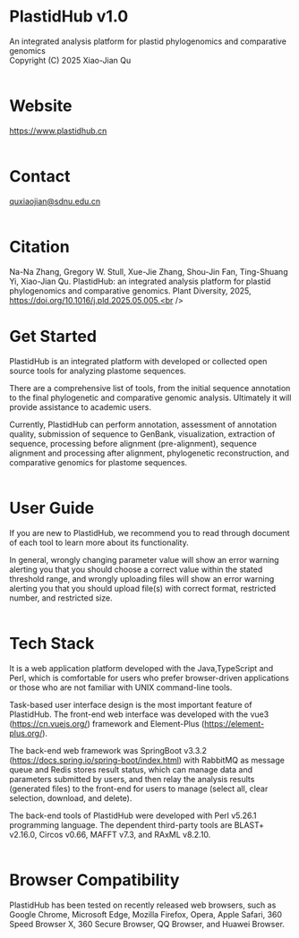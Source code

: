 # PlastidHub v1.0<br />
An integrated analysis platform for plastid phylogenomics and comparative genomics<br />
Copyright (C) 2025 Xiao-Jian Qu<br />
<br />

# Website<br />
https://www.plastidhub.cn<br />
<br />

# Contact<br />
quxiaojian@sdnu.edu.cn<br />
<br />

# Citation<br />
Na-Na Zhang, Gregory W. Stull, Xue-Jie Zhang, Shou-Jin Fan, Ting-Shuang Yi, Xiao-Jian Qu. PlastidHub: an integrated analysis platform for plastid phylogenomics and comparative genomics. Plant Diversity, 2025, https://doi.org/10.1016/j.pld.2025.05.005.<br />
<br />

# Get Started<br />
PlastidHub is an integrated platform with developed or collected open source tools for analyzing plastome sequences.<br />

There are a comprehensive list of tools, from the initial sequence annotation to the final phylogenetic and comparative genomic analysis. Ultimately it will provide assistance to academic users.<br />

Currently, PlastidHub can perform annotation, assessment of annotation quality, submission of sequence to GenBank, visualization, extraction of sequence, processing before alignment (pre-alignment), sequence alignment and processing after alignment, phylogenetic reconstruction, and comparative genomics for plastome sequences.<br />
<br />

# User Guide<br />
If you are new to PlastidHub, we recommend you to read through document of each tool to learn more about its functionality.<br />

In general, wrongly changing parameter value will show an error warning alerting you that you should choose a correct value within the stated threshold range, and wrongly uploading files will show an error warning alerting you that you should upload file(s) with correct format, restricted number, and restricted size.<br />
<br />

# Tech Stack<br />
It is a web application platform developed with the Java,TypeScript and Perl, which is comfortable for users who prefer browser-driven applications or those who are not familiar with UNIX command-line tools.<br />

Task-based user interface design is the most important feature of PlastidHub. The front-end web interface was developed with the vue3 (https://cn.vuejs.org/) framework and Element-Plus (https://element-plus.org/).<br />

The back-end web framework was SpringBoot v3.3.2 (https://docs.spring.io/spring-boot/index.html) with RabbitMQ as message queue and Redis stores result status, which can manage data and parameters submitted by users, and then relay the analysis results (generated files) to the front-end for users to manage (select all, clear selection, download, and delete).<br />

The back-end tools of PlastidHub were developed with Perl v5.26.1 programming language. The dependent third-party tools are BLAST+ v2.16.0, Circos v0.66, MAFFT v7.3, and RAxML v8.2.10.<br />
<br />

# Browser Compatibility<br />
PlastidHub has been tested on recently released web browsers, such as Google Chrome, Microsoft Edge, Mozilla Firefox, Opera, Apple Safari, 360 Speed Browser X, 360 Secure Browser, QQ Browser, and Huawei Browser.<br />
